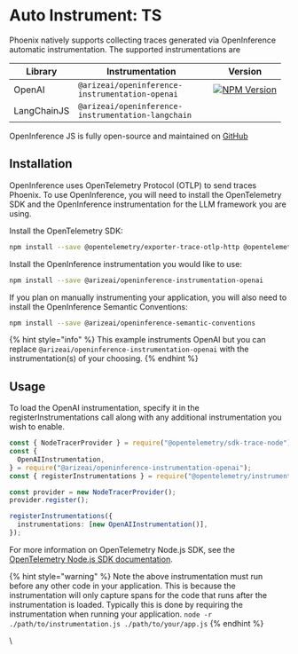 # Auto Instrument: TS

Phoenix natively supports collecting traces generated via OpenInference automatic instrumentation. The supported instrumentations are

<table><thead><tr><th>Library</th><th width="228">Instrumentation</th><th>Version</th></tr></thead><tbody><tr><td>OpenAI</td><td><code>@arizeai/openinference-instrumentation-openai</code></td><td><a href="https://www.npmjs.com/package/@arizeai/openinference-instrumentation-openai"><img src="https://camo.githubusercontent.com/e8d7d683994696e16d7620368f72a71929485bbfaad93848edfa813f631d53e2/68747470733a2f2f696d672e736869656c64732e696f2f6e706d2f762f406172697a6561692f6f70656e696e666572656e63652d696e737472756d656e746174696f6e2d6f70656e6169" alt="NPM Version"></a></td></tr><tr><td>LangChainJS</td><td><code>@arizeai/openinference-instrumentation-langchain</code></td><td></td></tr></tbody></table>

OpenInference JS is fully open-source and maintained on [GitHub](https://github.com/Arize-ai/openinference/tree/main/js)

## Installation



OpenInference uses OpenTelemetry Protocol (OTLP) to send traces Phoenix. To use OpenInference, you will need to install the OpenTelemetry SDK and the OpenInference instrumentation for the LLM framework you are using.

Install the OpenTelemetry SDK:

```bash
npm install --save @opentelemetry/exporter-trace-otlp-http @opentelemetry/exporter-trace-otlp-proto @opentelemetry/resources @opentelemetry/sdk-trace-node
```

Install the OpenInference instrumentation you would like to use:

```bash
npm install --save @arizeai/openinference-instrumentation-openai
```

If you plan on manually instrumenting your application, you will also need to install the OpenInference Semantic Conventions:

```bash
npm install --save @arizeai/openinference-semantic-conventions
```

{% hint style="info" %}
This example instruments OpenAI but you can replace `@arizeai/openinference-instrumentation-openai` with the instrumentation(s) of your choosing.
{% endhint %}



## Usage

To load the OpenAI instrumentation, specify it in the registerInstrumentations call along with any additional instrumentation you wish to enable.

```typescript
const { NodeTracerProvider } = require("@opentelemetry/sdk-trace-node");
const {
  OpenAIInstrumentation,
} = require("@arizeai/openinference-instrumentation-openai");
const { registerInstrumentations } = require("@opentelemetry/instrumentation");

const provider = new NodeTracerProvider();
provider.register();

registerInstrumentations({
  instrumentations: [new OpenAIInstrumentation()],
});
```

For more information on OpenTelemetry Node.js SDK, see the [OpenTelemetry Node.js SDK documentation](https://opentelemetry.io/docs/instrumentation/js/getting-started/nodejs/).

{% hint style="warning" %}
Note the above instrumentation must run before any other code in your application. This is because the instrumentation will only capture spans for the code that runs after the instrumentation is loaded. Typically this is done by requiring the instrumentation when running your application. `node -r ./path/to/instrumentation.js ./path/to/your/app.js`
{% endhint %}



\
